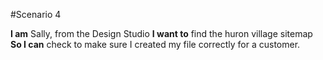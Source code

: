 #Scenario 4

**I am** Sally, from the Design Studio
**I want to** find the huron village sitemap
**So I can** check to make sure I created my file correctly for a customer.

